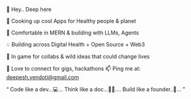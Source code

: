  👋  Hey.. Deep here     
 
 👀  Cooking up cool Apps for Healthy people & planet 
 
 🌱  Comfortable in MERN & building with LLMs, Agents 
 
 💡  Building across Digital Health + Open Source + Web3 
 
 🤝  In game for collabs & wild ideas that could change lives 
 
💞️ Love to connect for gigs, hackathons 📫 Ping me at: deepesh.vendoti@gmail.com 

 “  Code like a dev...💻... Think like a doc...🧑‍⚕️.... Build like a founder..🚀... ”

<!---
Deepesh-vendoti/Deepesh-vendoti is a ✨ special ✨ repository because its `README.md` (this file) appears on your GitHub profile.
You can click the Preview link to take a look at your changes.
--->
